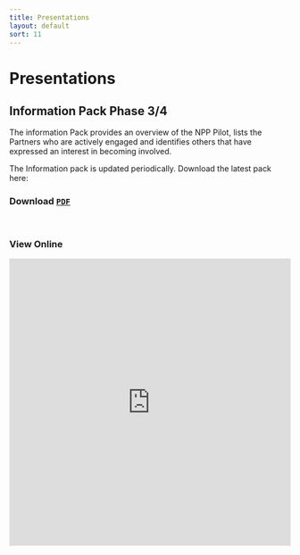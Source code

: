 ```yaml
---
title: Presentations
layout: default
sort: 11
---
```

# Presentations

## Information Pack Phase 3/4
The information Pack provides an overview of the NPP Pilot, lists the Partners who are actively engaged and identifies others that have expressed an interest in becoming involved.

The Information pack is updated periodically.  Download the latest pack here:

### Download <a download href="https://npp-uk.org/assets/pdf/information-pack-phase-3.pdf"><code class="language-plaintext highlighter-rouge notranslate">PDF</code></a>
<br/>

### View Online
<iframe src="https://npp-uk.org/assets/pdf/information-pack-phase-3.pdf" width='100%' height='515px' frameborder='0'>


## Event Presentations
Presentations used at specific events are available here:
  
### Transport Technology Forum presentation May 2022
This is the presentation used at the TTF Smart Parking Group Working Group Meeting on 18th May 2022. Download the pack here:

### Download <a download href="https://npp-uk.org/assets/pdf/TTF-May-2022.pdf"><code class="language-plaintext highlighter-rouge notranslate">PDF</code></a>
<br/>

### Parkex June 2022
This is the presentation used at the Parkex Hub session 'Linking it together: How data can be used to improve customer experience' on 15th June 2022. Download the pack here:

### Download <a download href="https://npp-uk.org/assets/pdf/Parkex-June-2022.pdf"><code class="language-plaintext highlighter-rouge notranslate">PDF</code></a>
<br/>
